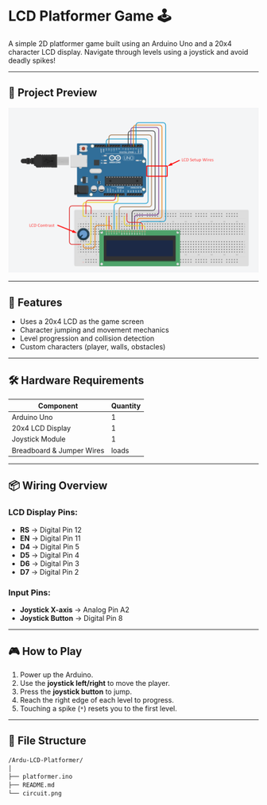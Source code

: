 # LCD Platformer Game 🕹️

A simple 2D platformer game built using an Arduino Uno and a 20x4 character LCD display. Navigate through levels using a joystick and avoid deadly spikes!

---

## 📸 Project Preview

![LCD Platformer Screenshot](circuit.png)

---

## 🔧 Features

- Uses a 20x4 LCD as the game screen
- Character jumping and movement mechanics
- Level progression and collision detection
- Custom characters (player, walls, obstacles)

---

## 🛠️ Hardware Requirements

| Component         | Quantity |
|------------------|----------|
| Arduino Uno      | 1        |
| 20x4 LCD Display | 1        |
| Joystick Module  | 1        |
| Breadboard & Jumper Wires | loads |

---

## 📦 Wiring Overview

### LCD Display Pins:
- **RS** → Digital Pin 12  
- **EN** → Digital Pin 11  
- **D4** → Digital Pin 5  
- **D5** → Digital Pin 4  
- **D6** → Digital Pin 3  
- **D7** → Digital Pin 2  

### Input Pins:
- **Joystick X-axis** → Analog Pin A2  
- **Joystick Button** → Digital Pin 8

---

## 🎮 How to Play

1. Power up the Arduino.
2. Use the **joystick left/right** to move the player.
3. Press the **joystick button** to jump.
4. Reach the right edge of each level to progress.
5. Touching a spike (`*`) resets you to the first level.

---

## 📁 File Structure

```bash
/Ardu-LCD-Platformer/
│
├── platformer.ino
├── README.md
└── circuit.png
